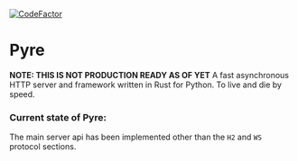 [![CodeFactor](https://www.codefactor.io/repository/github/project-dream-weaver/pyre-http/badge)](https://www.codefactor.io/repository/github/project-dream-weaver/pyre-http)
# Pyre
**NOTE: THIS IS NOT PRODUCTION READY AS OF YET**
A fast asynchronous HTTP server and framework written in Rust for Python. To live and die by speed.

### Current state of Pyre:
The main server api has been implemented other than the `H2` and `WS` protocol sections.
